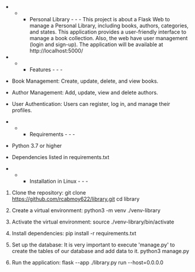 - - - Personal Library - - -
This project is about a Flask Web to manage a Personal Library, including books, authors, categories, and states. This application provides a user-friendly interface to manage a book collection.
Also, the web have user management (login and sign-up).
The application will be available at http://localhost:5000/

- - - Features - - -

- Book Management: Create, update, delete, and view books.
- Author Management: Add, update, view and delete authors.
- User Authentication: Users can register, log in, and manage their profiles.

- - - Requirements - - -

- Python 3.7 or higher
- Dependencies listed in requirements.txt

- - - Installation in Linux - - -

1. Clone the repository:
  git clone https://github.com/rcabmoy622/library.git
  cd library

2. Create a virtual environment:
  python3 -m venv ./venv-library

3. Activate the virtual environment:
  source ./venv-library/bin/activate

4. Install dependencies:
  pip install -r requirements.txt

5. Set up the database:
It is very important to execute 'manage.py' to create the tables of our database and add data to it.
  python3 manage.py

6. Run the application:
   flask --app ./library.py run --host=0.0.0.0
